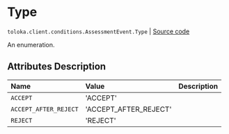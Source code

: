 # Type
`toloka.client.conditions.AssessmentEvent.Type` | [Source code](https://github.com/Toloka/toloka-kit/blob/v0.1.26/src/client/conditions.py#L124)

An enumeration.

## Attributes Description

| Name | Value | Description |
| :------| :-----------| :----------| 
`ACCEPT`|'ACCEPT'|<p></p>
`ACCEPT_AFTER_REJECT`|'ACCEPT_AFTER_REJECT'|<p></p>
`REJECT`|'REJECT'|<p></p>
